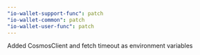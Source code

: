 ```yaml
---
"io-wallet-support-func": patch
"io-wallet-common": patch
"io-wallet-user-func": patch
---
```


Added CosmosClient and fetch timeout as environment variables
